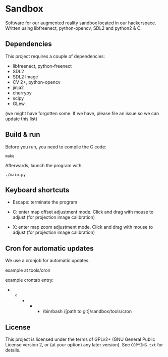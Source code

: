 # Sandbox

Software for our augmented reality sandbox located in our hackerspace.
Written using libfreenect, python-opencv, SDL2 and python2 & C.

## Dependencies

This project requires a couple of dependencies:

- libfreenect, python-freenect
- SDL2
- SDL2 Image
- CV 2+, python-opencv
- jinja2
- cherrypy
- scipy
- GLew

(we might have forgotten some. If we have, please file an issue so we can
update this list)

## Build & run

Before you run, you need to compile the C code:

```
make
```

Afterwards, launch the program with:
```
./main.py
```

## Keyboard shortcuts

- Escape: terminate the program

- C: enter map offset adjustment mode. Click and drag with mouse to adjust
  (for projection image calibration)

- X: enter map zoom adjustment mode. Click and drag with mouse to adjust
  (for projection image calibration)

## Cron for automatic updates

We use a cronjob for automatic updates.

example at tools/cron

example crontab entry:

* * * * * /bin/bash /[path to git]/sandbox/tools/cron

## License

This project is licensed under the terms of GPLv2+
(GNU General Public License version 2, or (at your
option) any later version). See `COPYING.txt` for details.

